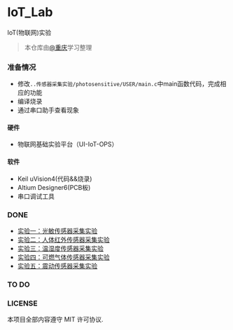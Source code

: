 # IoT_Lab
IoT(物联网)实验 

>本仓库由[@重庆](https://github.com/HuangCongQing/IoT_Lab)学习整理

### 准备情况
* 修改`..传感器采集实验/photosensitive/USER/main.c`中main函数代码，完成相应的功能
* 编译烧录
* 通过串口助手查看现象
#### 硬件
* 物联网基础实验平台（UI-IoT-OPS）

#### 软件
* Keil uVision4(代码&&烧录)
* Altium Designer6(PCB板)
* 串口调试工具

### DONE
* [实验一：光敏传感器采集实验](./Records/01光敏传感器实验记录.md)
* [实验二：人体红外传感器采集实验](./Records/02人体红外传感器采集实验.md)
* [实验三：温湿度传感器采集实验](./Records/03温湿度传感器采集实验.md)
* [实验四：可燃气体传感器采集实验](./Records/04可燃气体传感器采集实验.md)
* [实验五：震动传感器采集实验](./Records/05震动传感器采集实验.md)

### TO DO

### LICENSE

本项目全部内容遵守 MIT 许可协议.